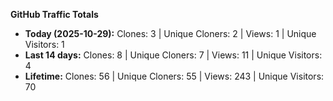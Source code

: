
**GitHub Traffic Totals**

- **Today (2025-10-29):** Clones: 3 | Unique Cloners: 2 | Views: 1 | Unique Visitors: 1
- **Last 14 days:** Clones: 8 | Unique Cloners: 7 | Views: 11 | Unique Visitors: 4
- **Lifetime:** Clones: 56 | Unique Cloners: 55 | Views: 243 | Unique Visitors: 70
